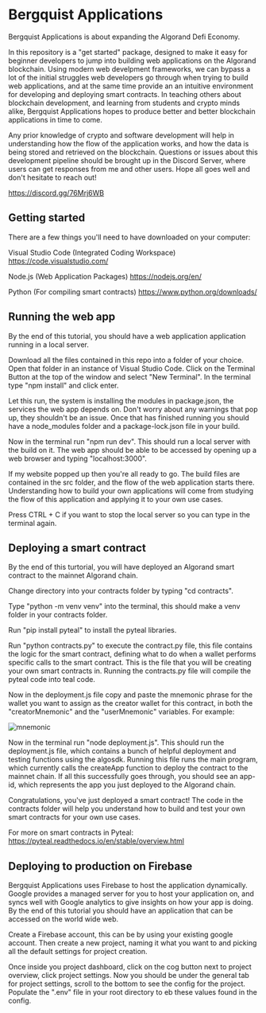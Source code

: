 # Bergquist Applications

Bergquist Applications is about expanding the Algorand Defi Economy. 

In this repository is a "get started" package, designed to make it easy for beginner developers to jump into building web applications on the Algorand blockchain. Using modern web develpment frameworks, we can bypass a lot of the initial struggles web developers go through when trying to build web applications, and at the same time provide an an intuitive environment for developing and deploying smart contracts. In teaching others about blockchain development, and learning from students and crypto minds alike, Bergquist Applications hopes to produce better and better blockchain applications in time to come.

Any prior knowledge of crypto and software development will help in understanding how the flow of the application works, and how the data is being stored and retrieved on the blockchain. Questions or issues about this development pipeline should be brought up in the Discord Server, where users can get responses from me and other users. Hope all goes well and don't hesitate to reach out!

https://discord.gg/76Mrj6WB

## Getting started

There are a few things you'll need to have downloaded on your computer:

Visual Studio Code (Integrated Coding Workspace)
https://code.visualstudio.com/

Node.js (Web Application Packages)
https://nodejs.org/en/

Python (For compiling smart contracts)
https://www.python.org/downloads/

## Running the web app

By the end of this tutorial, you should have a web application application running in a local server.

Download all the files contained in this repo into a folder of your choice. Open that folder in an instance of Visual Studio Code. Click on the Terminal Button at the top of the window and select "New Terminal". In the terminal type "npm install" and click enter.

Let this run, the system is installing the modules in package.json, the services the web app depends on. Don't worry about any warnings that pop up, they shouldn't be an issue. Once that has finished running you should have a node_modules folder and a package-lock.json file in your build.

Now in the terminal run "npm run dev". This should run a local server with the build on it. The web app should be able to be accessed by opening up a web browser and typing "localhost:3000".

If my website popped up then you're all ready to go. The build files are contained in the src folder, and the flow of the web application starts there. Understanding how to build your own applications will come from studying the flow of this application and applying it to your own use cases.

Press CTRL + C if you want to stop the local server so you can type in the terminal again.

## Deploying a smart contract

By the end of this turtorial, you will have deployed an Algorand smart contract to the mainnet Algorand chain.

Change directory into your contracts folder by typing "cd contracts".

Type "python -m venv venv" into the terminal, this should make a venv folder in your contracts folder. 

Run "pip install pyteal" to install the pyteal libraries.

Run "python contracts.py" to execute the contract.py file, this file contains the logic for the smart contract, defining what to do when a wallet performs specific calls to the smart contract. This is the file that you will be creating your own smart contracts in. Running the contracts.py file will compile the pyteal code into teal code.

Now in the deployment.js file copy and paste the mnemonic phrase for the wallet you want to assign as the creator wallet for this contract, in both the "creatorMnemonic" and the "userMnemonic" variables. For example: 

![mnemonic](https://user-images.githubusercontent.com/54189645/188233992-55649367-3fdc-4250-8433-980782357d97.PNG)

Now in the terminal run "node deployment.js". This should run the deployment.js file, which contains a bunch of helpful deployment and testing functions using the algosdk. Running this file runs the main program, which currently calls the createApp function to deploy the contract to the mainnet chain. If all this successfully goes through, you should see an app-id, which represents the app you just deployed to the Algorand chain.

Congratulations, you've just deployed a smart contract! The code in the contracts folder will help you understand how to build and test your own smart contracts for your own use cases.

For more on smart contracts in Pyteal:
https://pyteal.readthedocs.io/en/stable/overview.html

## Deploying to production on Firebase

Bergquist Applications uses Firebase to host the application dynamically. Google provides a managed server for you to host your application on, and syncs well with Google analytics to give insights on how your app is doing. By the end of this tutorial you should have an application that can be accessed on the world wide web.

Create a Firebase account, this can be by using your existing google account. Then create a new project, naming it what you want to and picking all the default settings for project creation. 

Once inside you project dashboard, click on the cog button next to project overview, click project settings. Now you should be under the general tab for project settings, scroll to the bottom to see the config for the project. Populate the ".env" file in your root directory to eb these values found in the config.




